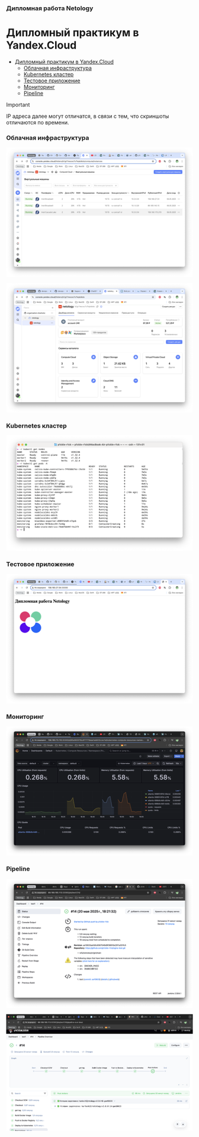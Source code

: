 ### Дипломная работа Netology

# Дипломный практикум в Yandex.Cloud
- [Дипломный практикум в Yandex.Cloud](#дипломный-практикум-в-yandexcloud)
    - [Облачная инфраструктура](#облачная-инфраструктура)
    - [Kubernetes кластер](#kubernetes-кластер)
    - [Тестовое приложение](#тестовое-приложение)
    - [Мониторинг](#мониторинг)
    - [Pipeline](#pipeline)


> [!IMPORTANT]
> 
>IP адреса далее могут отличатся, в связи с тем, что скриншоты отличаются по времени.


### Облачная инфраструктура

![Виртуальные машины](IMG/cloud_1.png)

![Общая инфраструктура](IMG/cloud_2.png)

### Kubernetes кластер

![alt text](IMG/kubernetes_1.png)

### Тестовое приложение

![alt text](IMG/app_1.png)

### Мониторинг

![alt text](IMG/grafana.png)

### Pipeline

![alt text](IMG/jenkins_1.png)

![alt text](IMG/jenkins_2.png)